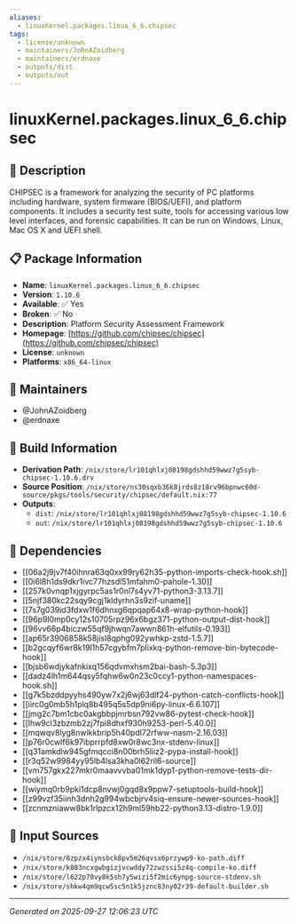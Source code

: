 ```yaml
---
aliases:
  - linuxKernel.packages.linux_6_6.chipsec
tags:
  - license/unknown
  - maintainers/JohnAZoidberg
  - maintainers/erdnaxe
  - outputs/dist
  - outputs/out
---
```


# linuxKernel.packages.linux_6_6.chipsec

## 📝 Description

CHIPSEC is a framework for analyzing the security of PC platforms
including hardware, system firmware (BIOS/UEFI), and platform components.
It includes a security test suite, tools for accessing various low level
interfaces, and forensic capabilities. It can be run on Windows, Linux,
Mac OS X and UEFI shell.


## 📋 Package Information

- **Name**: `linuxKernel.packages.linux_6_6.chipsec`
- **Version**: `1.10.6`
- **Available**: ✅ Yes
- **Broken**: ✅ No
- **Description**: Platform Security Assessment Framework
- **Homepage**: [https://github.com/chipsec/chipsec](https://github.com/chipsec/chipsec)
- **License**: `unknown`
- **Platforms**: `x86_64-linux`
## 👥 Maintainers

- @JohnAZoidberg
- @erdnaxe


## 🔧 Build Information

- **Derivation Path**: `/nix/store/lr101qhlxj08198gdshhd59wwz7g5syb-chipsec-1.10.6.drv`
- **Source Position**: `/nix/store/ns30sqxb36k8jrds8z18rv96bpnwc60d-source/pkgs/tools/security/chipsec/default.nix:77`
- **Outputs**:
  - `dist`:  `/nix/store/lr101qhlxj08198gdshhd59wwz7g5syb-chipsec-1.10.6`
  - `out`:  `/nix/store/lr101qhlxj08198gdshhd59wwz7g5syb-chipsec-1.10.6`

## 🔗 Dependencies

- [[06a2j9jv7f40ihnra63q0xx99ry62h35-python-imports-check-hook.sh]]
- [[0i6l8h1ds9dkr1ivc77hzsdl51mfahm0-pahole-1.30]]
- [[257k0vnqp1xjgyrpc5as1r0nl7s4yv71-python3-3.13.7]]
- [[5njf380kc22sqy9cgj1kldyrhn3s9zif-uname]]
- [[7s7g039id3fdxw1f6dhnxg6qpqap64x8-wrap-python-hook]]
- [[96p9l0mp0cy12s10705rpz96x6bgz371-python-output-dist-hook]]
- [[96vv66p4biczw55qf9jhwqn7awwn861h-elfutils-0.193]]
- [[ap65r3906858k58jisl8qphg092ywhkp-zstd-1.5.7]]
- [[b2gcqyf6wr8k19l1h57cgybfm7plixkq-python-remove-bin-bytecode-hook]]
- [[bjsb6wdjykafnkixq156qdvmxhsm2bai-bash-5.3p3]]
- [[dadz4lh1m644qsy5fqhw6w0n23c0ccy1-python-namespaces-hook.sh]]
- [[g7k5bzddpyyhs490yw7x2j6wj63dlf24-python-catch-conflicts-hook]]
- [[iirc0g0mb5h1plq8b495q5s5dp9ni6py-linux-6.6.107]]
- [[jmg2c7bm1cbc0akgbbpjmrbsn792vw86-pytest-check-hook]]
- [[lhw9cl3zbzmb2zj7fpi8dhxf930h9253-perl-5.40.0]]
- [[mqwqv8lyg8nwikkbrip5h40pdl72rfww-nasm-2.16.03]]
- [[p76r0cwlf6k97ibprrpfd8xw0r8wc3nx-stdenv-linux]]
- [[q31amkdlw945gfmqcci8n00brh5liiz2-pypa-install-hook]]
- [[r3q52w9984yy95lb4lsa3kha0l62ril6-source]]
- [[vm757gkx227mkr0maavvvba01mk1dyp1-python-remove-tests-dir-hook]]
- [[wiymq0rb9pki1dcp8nvwj0gqd8x9ppw7-setuptools-build-hook]]
- [[z99vzf35iinh3dnh2g994wbcbjrv4siq-ensure-newer-sources-hook]]
- [[zcnmzniaww8bk1rlpzcx12h9ml59hb22-python3.13-distro-1.9.0]]

## 📁 Input Sources

- `/nix/store/8zpzx4iynsbck8pv5m26qvsx6przywp9-ko-path.diff`
- `/nix/store/k803ncxgwbgizjvcwddy72zwzssi5z4q-compile-ko.diff`
- `/nix/store/l622p70vy8k5sh7y5wizi5f2mic6ynpg-source-stdenv.sh`
- `/nix/store/shkw4qm9qcw5sc5n1k5jznc83ny02r39-default-builder.sh`

---
*Generated on 2025-09-27 12:06:23 UTC*
